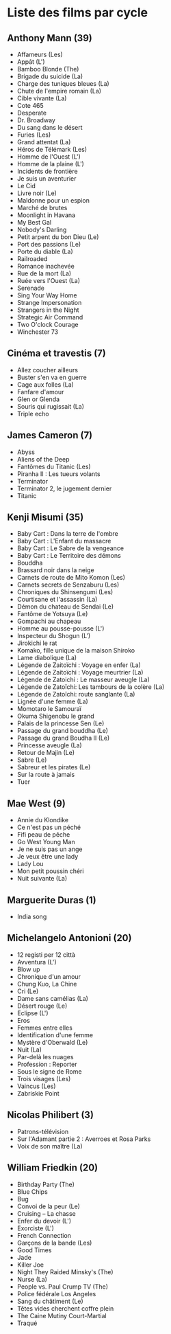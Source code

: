 # Liste des films par cycle

## Anthony Mann (39)

  * Affameurs (Les)  
  * Appât (L')  
  * Bamboo Blonde (The)  
  * Brigade du suicide (La)  
  * Charge des tuniques bleues (La)  
  * Chute de l'empire romain (La)  
  * Cible vivante (La)  
  * Cote 465  
  * Desperate  
  * Dr. Broadway  
  * Du sang dans le désert  
  * Furies (Les)  
  * Grand attentat (La)  
  * Héros de Télémark (Les)  
  * Homme de l'Ouest (L')  
  * Homme de la plaine (L')  
  * Incidents de frontière  
  * Je suis un aventurier  
  * Le Cid  
  * Livre noir (Le)  
  * Maldonne pour un espion  
  * Marché de brutes  
  * Moonlight in Havana  
  * My Best Gal  
  * Nobody's Darling  
  * Petit arpent du bon Dieu (Le)  
  * Port des passions (Le)  
  * Porte du diable (La)  
  * Railroaded  
  * Romance inachevée  
  * Rue de la mort (La)  
  * Ruée vers l'Ouest (La)  
  * Serenade  
  * Sing Your Way Home  
  * Strange Impersonation  
  * Strangers in the Night  
  * Strategic Air Command  
  * Two O'clock Courage  
  * Winchester 73

## Cinéma et travestis (7)

  * Allez coucher ailleurs  
  * Buster s'en va en guerre  
  * Cage aux folles (La)  
  * Fanfare d'amour  
  * Glen or Glenda  
  * Souris qui rugissait (La)  
  * Triple echo

## James Cameron (7)

  * Abyss  
  * Aliens of the Deep  
  * Fantômes du Titanic (Les)  
  * Piranha II : Les tueurs volants  
  * Terminator  
  * Terminator 2, le jugement dernier  
  * Titanic

## Kenji Misumi (35)

  * Baby Cart : Dans la terre de l'ombre  
  * Baby Cart : L'Enfant du massacre  
  * Baby Cart : Le Sabre de la vengeance  
  * Baby Cart : Le Territoire des démons  
  * Bouddha  
  * Brassard noir dans la neige  
  * Carnets de route de Mito Komon (Les)  
  * Carnets secrets de Senzaburu (Les)  
  * Chroniques du Shinsengumi (Les)  
  * Courtisane et l'assassin (La)  
  * Démon du chateau de Sendai (Le)  
  * Fantôme de Yotsuya (Le)  
  * Gompachi au chapeau  
  * Homme au pousse-pousse (L')  
  * Inspecteur du Shogun (L')  
  * Jirokichi le rat  
  * Komako, fille unique de la maison Shiroko  
  * Lame diabolique (La)  
  * Légende de Zaitoïchi : Voyage en enfer (La)  
  * Légende de Zaitoïchi : Voyage meurtrier (La)  
  * Légende de Zatoichi : Le masseur aveugle (La)  
  * Légende de Zatoïchi: Les tambours de la colère (La)  
  * Légende de Zatoïchi: route sanglante (La)  
  * Lignée d'une femme (La)  
  * Momotaro le Samouraï  
  * Okuma Shigenobu le grand  
  * Palais de la princesse Sen (Le)  
  * Passage du grand bouddha (Le)  
  * Passage du grand Boudha II (Le)  
  * Princesse aveugle (La)  
  * Retour de Majin (Le)  
  * Sabre (Le)  
  * Sabreur et les pirates (Le)  
  * Sur la route à jamais  
  * Tuer

## Mae West (9)

  * Annie du Klondike  
  * Ce n'est pas un péché  
  * Fifi peau de pêche  
  * Go West Young Man  
  * Je ne suis pas un ange  
  * Je veux être une lady  
  * Lady Lou  
  * Mon petit poussin chéri  
  * Nuit suivante (La)

## Marguerite Duras (1)

  * India song

## Michelangelo Antonioni (20)

  * 12 registi per 12 città  
  * Avventura (L')  
  * Blow up  
  * Chronique d'un amour  
  * Chung Kuo, La Chine  
  * Cri (Le)  
  * Dame sans camélias (La)  
  * Désert rouge (Le)  
  * Eclipse (L')  
  * Eros  
  * Femmes entre elles  
  * Identification d'une femme  
  * Mystère d'Oberwald (Le)  
  * Nuit (La)  
  * Par-delà les nuages  
  * Profession : Reporter  
  * Sous le signe de Rome  
  * Trois visages (Les)  
  * Vaincus (Les)  
  * Zabriskie Point

## Nicolas Philibert (3)

  * Patrons-télévision  
  * Sur l'Adamant partie 2 : Averroes et Rosa Parks  
  * Voix de son maître (La)

## William Friedkin (20)

  * Birthday Party (The)  
  * Blue Chips  
  * Bug  
  * Convoi de la peur (Le)  
  * Cruising – La chasse  
  * Enfer du devoir (L')  
  * Exorciste (L')  
  * French Connection  
  * Garçons de la bande (Les)  
  * Good Times  
  * Jade  
  * Killer Joe  
  * Night They Raided Minsky's (The)  
  * Nurse (La)  
  * People vs. Paul Crump TV (The)  
  * Police fédérale Los Angeles  
  * Sang du châtiment (Le)  
  * Têtes vides cherchent coffre plein  
  * The Caine Mutiny Court-Martial  
  * Traqué  
